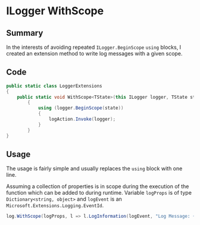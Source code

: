 # ILogger WithScope

## Summary

In the interests of avoiding repeated `ILogger.BeginScope` `using` blocks, I created an extension method to write log messages with a given scope. 

## Code

````C#
public static class LoggerExtensions
{
    public static void WithScope<TState>(this ILogger logger, TState state, Action<ILogger> logAction)
        {
            using (logger.BeginScope(state))
            {
                logAction.Invoke(logger);
            }
        }
}
````
## Usage

The usage is fairly simple and usually replaces the `using` block with one line. 

Assuming a collection of properties is in scope during the execution of the function which can be added to during runtime. Variable `logProps` is of type `Dictionary<string, object>` and `logEvent` is an `Microsoft.Extensions.Logging.EventId`.

````C#
log.WithScope(logProps, l => l.LogInformation(logEvent, "Log Message: {Property}", "We can still add properties to the message here"));
````
